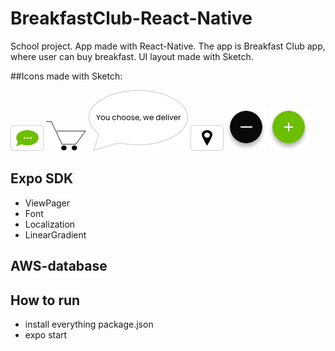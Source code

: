 # BreakfastClub-React-Native

School project. App made with React-Native. The app is Breakfast Club app, where user can buy breakfast.
UI layout made with Sketch.

##Icons made with Sketch:

![icon](contact2.png)
![icon](CART12png.png)
![icon](Group.png)
![icon](location2.png)
![icon](minusbutton.png)
![icon](plusbutton.png)

## Expo SDK
- ViewPager
- Font
- Localization
- LinearGradient

## AWS-database

## How to run
- install everything package.json
- expo start

